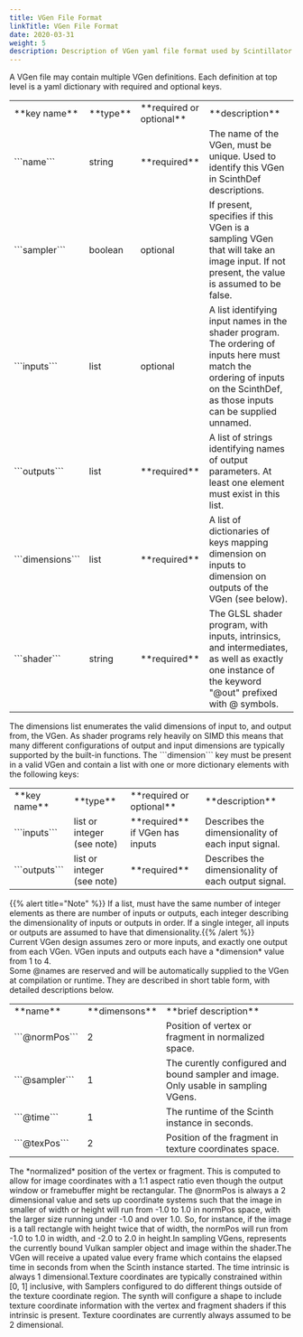 ```yaml
---
title: VGen File Format
linkTitle: VGen File Format
date: 2020-03-31
weight: 5
description: Description of VGen yaml file format used by Scintillator synth server.
---
```

<div id='nil'>A VGen file may contain multiple VGen definitions. Each definition at top level is a yaml dictionary with required and optional keys.<table>
<tr><td>**key name**<td>**type**<td>**required or optional**<td>**description**<tr><td>```name```<td>string<td>**required**<td>The name of the VGen, must be unique. Used to identify this VGen in ScinthDef descriptions.<tr><td>```sampler```<td>boolean<td>optional<td>If present, specifies if this VGen is a sampling VGen that will take an image input. If not present, the value is assumed to be false.<tr><td>```inputs```<td>list<td>optional<td>A list identifying input names in the shader program. The ordering of inputs here must match the ordering of inputs on the ScinthDef, as those inputs can be supplied unnamed.<tr><td>```outputs```<td>list<td>**required**<td>A list of strings identifying names of output parameters. At least one element must exist in this list.<tr><td>```dimensions```<td>list<td>**required**<td>A list of dictionaries of keys mapping dimension on inputs to dimension on outputs of the VGen (see below).<tr><td>```shader```<td>string<td>**required**<td>The GLSL shader program, with inputs, intrinsics, and intermediates, as well as exactly one instance of the keyword "@out" prefixed with @ symbols.</table>
The dimensions list enumerates the valid dimensions of input to, and output from, the VGen. As shader programs rely heavily on SIMD this means that many different configurations of output and input dimensions are typically supported by the built-in functions. The ```dimension``` key must be present in a valid VGen and contain a list with one or more dictionary elements with the following keys:<table>
<tr><td>**key name**<td>**type**<td>**required or optional**<td>**description**<tr><td>```inputs```<td>list or integer (see note)<td>**required** if VGen has inputs<td>Describes the dimensionality of each input signal.<tr><td>```outputs```<td>list or integer (see note)<td>**required**<td>Describes the dimensionality of each output signal.</table>
{{% alert title="Note" %}}
If a list, must have the same number of integer elements as there are number of inputs or outputs, each integer describing the dimensionality of inputs or outputs in order. If a single integer, all inputs or outputs are assumed to have that dimensionality.{{% /alert %}}
<div id='nil'>Current VGen design assumes zero or more inputs, and exactly one output from each VGen. VGen inputs and outputs each have a *dimension* value from 1 to 4.<div id='nil'>Some @names are reserved and will be automatically supplied to the VGen at compilation or runtime. They are described in short table form, with detailed descriptions below.<table>
<tr><td>**name**<td>**dimensons**<td>**brief description**<tr><td>```@normPos```<td>2<td>Position of vertex or fragment in normalized space.<tr><td>```@sampler```<td>1<td>The curently configured and bound sampler and image. Only usable in sampling VGens.<tr><td>```@time```<td>1<td>The runtime of the Scinth instance in seconds.<tr><td>```@texPos```<td>2<td>Position of the fragment in texture coordinates space.</table>
The *normalized* position of the vertex or fragment. This is computed to allow for image coordinates with a 1:1 aspect ratio even though the output window or framebuffer might be rectangular. The @normPos is always a 2 dimensional value and sets up coordinate systems such that the image in smaller of width or height will run from -1.0 to 1.0 in normPos space, with the larger size running under -1.0 and over 1.0. So, for instance, if the image is a tall rectangle with height twice that of width, the normPos will run from -1.0 to 1.0 in width, and -2.0 to 2.0 in height.In sampling VGens, represents the currently bound Vulkan sampler object and image within the shader.The VGen will receive a upated value every frame which contains the elapsed time in seconds from when the Scinth instance started. The time intrinsic is always 1 dimensional.Texture coordinates are typically constrained within [0, 1] inclusive, with Samplers configured to do different things outside of the texture coordinate region. The synth will configure a shape to include texture coordinate information with the vertex and fragment shaders if this intrinsic is present. Texture coordinates are currently always assumed to be 2 dimensional.